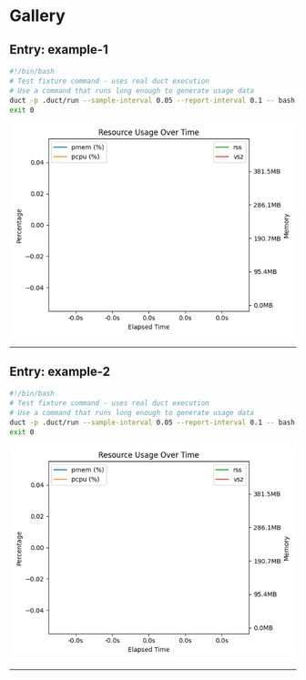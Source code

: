# Gallery

## Entry: example-1

```bash
#!/bin/bash
# Test fixture command - uses real duct execution
# Use a command that runs long enough to generate usage data
duct -p .duct/run --sample-interval 0.05 --report-interval 0.1 -- bash -c 'for i in {1..30}; do echo "Step $i"; sleep 0.2; done'
exit 0
```

![Plot](tests/fixtures/gallery/example-1/plots/usage.png)

---

## Entry: example-2

```bash
#!/bin/bash
# Test fixture command - uses real duct execution
# Use a command that runs long enough to generate usage data
duct -p .duct/run --sample-interval 0.05 --report-interval 0.1 -- bash -c 'for i in {1..20}; do echo "Processing $i"; sleep 0.3; done'
exit 0
```

![Plot](tests/fixtures/gallery/example-2/plots/usage.png)

---
